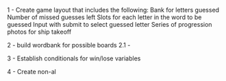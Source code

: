 1 - Create game layout that includes the following:
  Bank for letters guessed
  Number of missed guesses left
  Slots for each letter in the word to be guessed
  Input with submit to select guessed letter
  Series of progression photos for ship takeoff

2 - build wordbank for possible boards
2.1 - 


3 - Establish conditionals for win/lose variables

4 - Create non-al